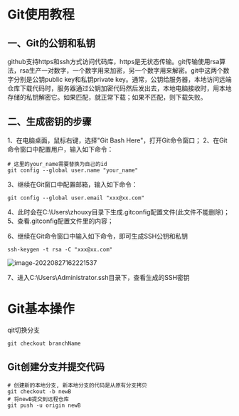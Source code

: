 # **Git使用教程**

## 一、Git的公钥和私钥

github支持https和ssh方式访问代码库，https是无状态传输。git传输使用rsa算法，rsa生产一对数字，一个数字用来加密，另一个数字用来解密。git中这两个数字分别是公钥public key和私钥private key。通常，公钥给服务器，本地访问远端仓库下载代码时，服务器通过公钥加密代码然后发出去，本地电脑接收时，用本地存储的私钥解密它。如果匹配，就正常下载；如果不匹配，则下载失败。


## 二、生成密钥的步骤

1、在电脑桌面，鼠标右键，选择"Git Bash Here"，打开Git命令窗口；
2、在Git命令窗口中配置用户，输入如下命令：

```shell
# 这里的your_name需要替换为自己的id
git config --global user.name "your_name"
```

3、继续在Git窗口中配置邮箱，输入如下命令：

```shell
git config --global user.email "xxx@xx.com"
```

4、此时会在C:\Users\zhouxy目录下生成.gitconfig配置文件(此文件不能删除)；
5、查看.gitconfig配置文件里的内容；

6、继续在Git命令窗口中输入如下命令，即可生成SSH公钥和私钥

```shell
ssh-keygen -t rsa -C "xxx@xx.com"
```

![image-20220827162221537](C:\Users\Administrator\AppData\Roaming\Typora\typora-user-images\image-20220827162221537.png)

7、进入C:\Users\Administrator.ssh目录下，查看生成的SSH密钥

# Git基本操作

qit切换分支

```
git checkout branchName
```

## Git创建分支并提交代码

```
# 创建新的本地分支, 新本地分支的代码是从原有分支拷贝
git checkout -b newB
# 将newB提交到远程仓库
git push -u origin newB
```


